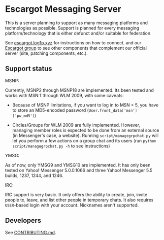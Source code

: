 # Escargot Messaging Server

This is a server planning to support as many messaging platforms and technologies as possible. Support is planned for every messaging platform/technology that is either defunct and/or suitable for federation.

See [escargot.log1p.xyz](https://escargot.log1p.xyz) for instructions on how to connect, and our [Escargot group](https://gitlab.com/escargot-chat) to see other components that complement our official server (site, patching components, etc.).


## Support status

MSNP:

Currently, MSNP2 through MSNP18 are implemented. Its been tested and works with MSN 1 through WLM 2009, with some caveats:

- Because of MSNP limitations, if you want to log in to MSN < 5, you have to store an MD5-encoded password (`User.front_data['msn']['pw_md5']`)

- Circles/Groups for WLM 2009 are fully implemented. However, managing member roles is expected to be done from an external source (in Messenger's case, a website). Running `script/managegrpchat.py` will let you perform a few actions on a group chat and its users (run `python script/managegrpchat.py -h` to see instructions)

YMSG:

As of now, only YMSG9 and YMSG10 are implemented. It has only been tested on Yahoo! Messenger 5.0.0.1066 and three Yahoo! Messenger 5.5 builds, 1237, 1244, and 1246.

IRC:

IRC support is very basic. It only offers the ability to create, join, invite people to, leave, and list other people in temporary chats. It also requires `USER`-based login with your account. Nicknames aren't supported.

## Developers

See [CONTRIBUTING.md](/CONTRIBUTING.md).
